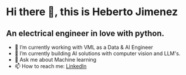 # Hi there 👋, this is Heberto Jimenez
## An electrical engineer in love with python.

- 🔭 I’m currently working with VML as a Data & AI Engineer
- 🌱 I’m currently building AI solutions with computer vision and LLM's.
- 💬 Ask me about Machine learning
- 📫 How to reach me: [LinkedIn](https://www.linkedin.com/in/hebertojimenez/)

